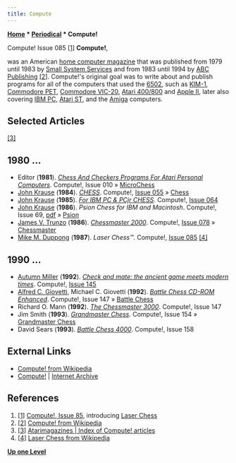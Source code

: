 ```yaml
---
title: Compute
---
```

**[Home](Home "Home") * [Periodical](Periodical "Periodical") * Compute!**

[](https://archive.org/details/1987-06-compute-magazine/mode/2up) Compute! Issue 085 <a id="cite-note-1" href="#cite-ref-1">[1]</a>
**Compute!**,

was an American [home computer magazine](https://en.wikipedia.org/wiki/Home_computer) that was published from 1979 until 1983 by [Small System Services](https://en.wikipedia.org/wiki/Small_System_Services) and from 1983 until 1994 by [ABC Publishing](https://en.wikipedia.org/wiki/American_Broadcasting_Company) <a id="cite-note-2" href="#cite-ref-2">[2]</a>.
Compute!'s original goal was to write about and publish programs for all of the computers that used the [6502](6502 "6502"), such as [KIM-1](KIM-1 "KIM-1"), [Commodore PET](Commodore_PET "Commodore PET"), [Commodore VIC-20](Commodore_VIC-20 "Commodore VIC-20"), [Atari 400/800](Atari_8-bit "Atari 8-bit") and [Apple II](Apple_II "Apple II"), later also covering [IBM PC](IBM_PC "IBM PC"), [Atari ST](Atari_ST "Atari ST"), and the [Amiga](Amiga "Amiga") computers.

## Selected Articles

<a id="cite-note-3" href="#cite-ref-3">[3]</a>

## 1980 ...

- Editor (**1981**). *[Chess And Checkers Programs For Atari Personal Computers](https://www.atarimagazines.com/compute/issue10/084_2_NEW_PRODUCTS_CHESS_AND_CHECKERS_PROGRAMS_FOR_ATARI_PERSONAL_COMPUTERS.php)*. Compute!, Issue 010 » [MicroChess](MicroChess "MicroChess")
- [John Krause](John_Krause "John Krause") (**1984**). *[CHESS](https://www.atarimagazines.com/compute/issue55/chess.php)*. Compute!, [Issue 055](https://archive.org/stream/1984-12-compute-magazine/Compute_Issue_055_1984_Dec#page/n89/mode/2up) » [Chess](</Chess_(John_Krause)> "Chess (John Krause)")
- [John Krause](John_Krause "John Krause") (**1985**). *[For IBM PC & PCjr CHESS](https://www.atarimagazines.com/compute/issue64/chess.php)*. Compute!, [Issue 064](https://archive.org/stream/1985-09-compute-magazine/Compute_Issue_064_1985_Sep#page/n88/mode/2up)
- [John Krause](John_Krause "John Krause") (**1986**). *Psion Chess for IBM and Macintosh*. Compute!, Issue 69, [pdf](https://www.commodore.ca/gallery/magazines/compute/Compute-069-01.pdf) » [Psion](Psion "Psion")
- [James V. Trunzo](https://boardgamegeek.com/boardgamedesigner/1989/james-trunzo) (**1986**). *[Chessmaster 2000](https://www.atarimagazines.com/compute/issue78/027_1_Reviews_Chessmaster_2000.php)*. Compute!, [Issue 078](https://archive.org/stream/1986-11-compute-magazine/Compute_Issue_078_1986_Nov#page/n67/mode/2up) » [Chessmaster](Chessmaster "Chessmaster")
- [Mike M. Duppong](https://demozoo.org/sceners/55662/) (**1987**). *Laser Chess™*. Compute!, [Issue 085](https://archive.org/details/1987-06-compute-magazine/page/n26/mode/1up) <a id="cite-note-4" href="#cite-ref-4">[4]</a>

## 1990 ...

- [Autumn Miller](https://www.atarimagazines.com/compute/index/index.php?author=Autumn+Miller) (**1992**). *[Check and mate: the ancient game meets modern times](https://www.atarimagazines.com/compute/issue145/91_Check_and_mate_the_.php)*. Compute!, [Issue 145](https://archive.org/stream/1992-10-compute-magazine/Compute_Issue_145_1992_Oct#page/n91/mode/2up)
- [Alfred C. Giovetti](https://www.atarimagazines.com/compute/index/index.php?author=Alfred+C.+Giovetti), Michael C. Giovetti (**1992**). *[Battle Chess CD-ROM Enhanced](https://www.atarimagazines.com/compute/issue147/S13_Battle_Chess_CDROM_.php)*. Compute!, Issue 147 » [Battle Chess](Battle_Chess "Battle Chess")
- Richard O. Mann (**1992**). *[The Chessmaster 3000](https://www.atarimagazines.com/compute/issue147/S13_The_Chessmaster_3000.php)*. Compute!, Issue 147
- Jim Smith (**1993**). *[Grandmaster Chess](https://www.atarimagazines.com/compute/issue154/98_Grandmaster_Chess.php)*. Compute!, Issue 154 » [Grandmaster Chess](Grandmaster_Chess "Grandmaster Chess")
- David Sears (**1993**). *[Battle Chess 4000](https://www.atarimagazines.com/compute/issue158/136_Battle_Chess_4000.php)*. Compute!, Issue 158

## External Links

- [Compute! from Wikipedia](https://en.wikipedia.org/wiki/Compute!)
- [Compute!](https://archive.org/details/compute-magazine) | [Internet Archive](https://en.wikipedia.org/wiki/Internet_Archive)

## References

1. <a id="cite-ref-1" href="#cite-note-1">[1]</a> [Compute!, Issue 85](https://archive.org/details/1987-06-compute-magazine/mode/2up), introducing [Laser Chess](https://en.wikipedia.org/wiki/Laser_Chess)
1. <a id="cite-ref-2" href="#cite-note-2">[2]</a> [Compute! from Wikipedia](https://en.wikipedia.org/wiki/Compute!)
1. <a id="cite-ref-3" href="#cite-note-3">[3]</a> [Atarimagazines | Index of Compute! articles](https://www.atarimagazines.com/compute/index/)
1. <a id="cite-ref-4" href="#cite-note-4">[4]</a> [Laser Chess from Wikipedia](https://en.wikipedia.org/wiki/Laser_Chess)

**[Up one Level](Periodical "Periodical")**

